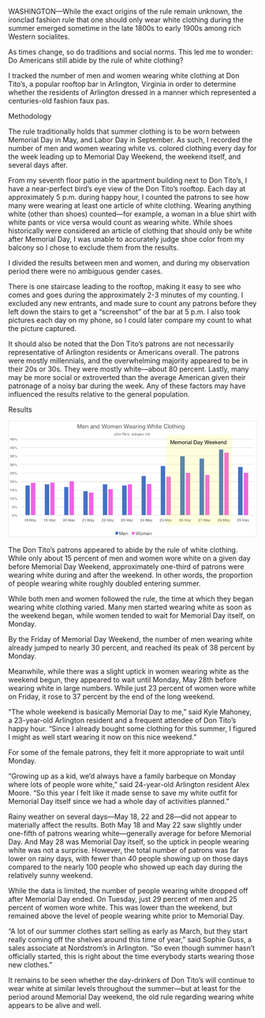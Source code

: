 WASHINGTON—While the exact origins of the rule remain unknown, the ironclad fashion rule that one should only wear white clothing during the summer emerged sometime in the late 1800s to early 1900s among rich Western socialites.

As times change, so do traditions and social norms. This led me to wonder: Do Americans still abide by the rule of white clothing? 

I tracked the number of men and women wearing white clothing at Don Tito’s, a popular rooftop bar in Arlington, Virginia in order to determine whether the residents of Arlington dressed in a manner which represented a centuries-old fashion faux pas. 

Methodology

The rule traditionally holds that summer clothing is to be worn between Memorial Day in May, and Labor Day in September. As such, I recorded the number of men and women wearing white vs. colored clothing every day for the week leading up to Memorial Day Weekend, the weekend itself, and several days after. 

From my seventh floor patio in the apartment building next to Don Tito’s, I have a near-perfect bird’s eye view of the Don Tito’s rooftop. Each day at approximately 5 p.m. during happy hour, I counted the patrons to see how many were wearing at least one article of white clothing. Wearing anything white (other than shoes) counted—for example, a woman in a blue shirt with white pants or vice versa would count as wearing white. While shoes historically were considered an article of clothing that should only be white after Memorial Day, I was unable to accurately judge shoe color from my balcony so I chose to exclude them from the results. 

I divided the results between men and women, and during my observation period there were no ambiguous gender cases.

There is one staircase leading to the rooftop, making it easy to see who comes and goes during the approximately 2-3 minutes of my counting. I excluded any new entrants, and made sure to count any patrons before they left down the stairs to get a “screenshot” of the bar at 5 p.m. I also took pictures each day on my phone, so I could later compare my count to what the picture captured.

It should also be noted that the Don Tito’s patrons are not necessarily representative of Arlington residents or Americans overall. The patrons were mostly millennials, and the overwhelming majority appeared to be in their 20s or 30s. They were mostly white—about 80 percent. Lastly, many may be more social or extroverted than the average American given their patronage of a noisy bar during the week. Any of these factors may have influenced the results relative to the general population.



Results

![Don Tito's Patrons](https://github.com/sussismatt/DigitalFrameworks/blob/master/Datafinal.png)


The Don Tito’s patrons appeared to abide by the rule of white clothing. While only about 15 percent of men and women wore white on a given day before Memorial Day Weekend, approximately one-third of patrons were wearing white during and after the weekend. In other words, the proportion of people wearing white roughly doubled entering summer.

While both men and women followed the rule, the time at which they began wearing white clothing varied. Many men started wearing white as soon as the weekend began, while women tended to wait for Memorial Day itself, on Monday.

By the Friday of Memorial Day Weekend, the number of men wearing white already jumped to nearly 30 percent, and reached its peak of 38 percent by Monday. 

Meanwhile, while there was a slight uptick in women wearing white as the weekend begun, they appeared to wait until Monday, May 28th before wearing white in large numbers. While just 23 percent of women wore white on Friday, it rose to 37 percent by the end of the long weekend. 

“The whole weekend is basically Memorial Day to me,” said Kyle Mahoney, a 23-year-old Arlington resident and a frequent attendee of Don Tito’s happy hour. “Since I already bought some clothing for this summer, I figured I might as well start wearing it now on this nice weekend.”

For some of the female patrons, they felt it more appropriate to wait until Monday.

“Growing up as a kid, we’d always have a family barbeque on Monday where lots of people wore white,” said 24-year-old Arlington resident Alex Moore. “So this year I felt like it made sense to save my white outfit for Memorial Day itself since we had a whole day of activities planned.”

Rainy weather on several days—May 18, 22 and 28—did not appear to materially affect the results. Both May 18 and May 22 saw slightly under one-fifth of patrons wearing white—generally average for before Memorial Day. And May 28 was Memorial Day itself, so the uptick in people wearing white was not a surprise. However, the total number of patrons was far lower on rainy days, with fewer than 40 people showing up on those days compared to the nearly 100 people who showed up each day during the relatively sunny weekend.

While the data is limited, the number of people wearing white dropped off after Memorial Day ended. On Tuesday, just 29 percent of men and 25 percent of women wore white. This was lower than the weekend, but remained above the level of people wearing white prior to Memorial Day. 

“A lot of our summer clothes start selling as early as March, but they start really coming off the shelves around this time of year,” said Sophie Guss, a sales associate at Nordstrom’s in Arlington. “So even though summer hasn’t officially started, this is right about the time everybody starts wearing those new clothes.”

It remains to be seen whether the day-drinkers of Don Tito’s will continue to wear white at similar levels throughout the summer—but at least for the period around Memorial Day weekend, the old rule regarding wearing white appears to be alive and well.


